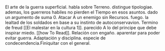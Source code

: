 El arte de la guerra superficial.
habla sobre Terreno. distingue tipologiae.
ademas, los guerreros habiles no pierden el
Tiempo en esos asuntos. dado
un argumento de suma 0. Atacar A un
enemigo sin Recursos.
fuego. la lealtad de los soldados en base a
su instinto de autoconservavion. Termino de
freud [[El malestar en la cultura 1]]. parecido A
lo del principe que debe inspirar miedo.
[[how To Read]].
Relación con engaño. aparentar para poder
evitar guerra.
Adaptación y disciplina. especie de
condecendencia.Finiquitar con el general.
